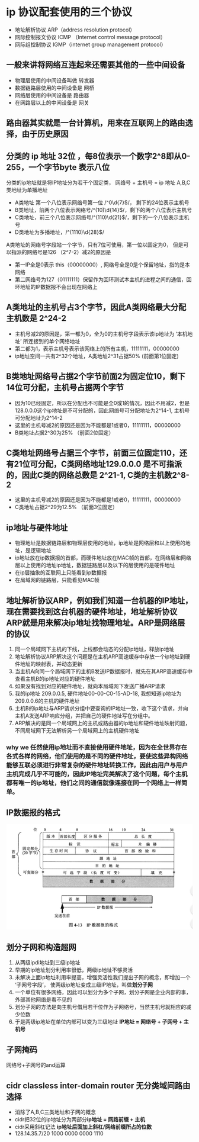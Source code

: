 # ip 协议配套使用的三个协议

- 地址解析协议 ARP（address resolution protocol）
- 网际控制报文协议 ICMP （Internet control message protocol）
- 网际组控制协议 IGMP（internet group management protocol）

## 一般来讲将网络互连起来还需要其他的一些中间设备

- 物理层使用的中间设备叫做 转发器
- 数据链路层使用的中间设备是 网桥
- 网络层使用的中间设备是 路由器
- 在网路层以上的中间设备是 网关

## 路由器其实就是一台计算机，用来在互联网上的路由选择，由于历史原因

## 分类的 ip 地址 32位 ，每8位表示一个数字2^8即从0-255，一个字节byte 表示八位

分类的ip地址就是将IP地址分为若干个固定类， 网络号 + 主机号 = ip 地址
A,B,C 类地址为单播地址

- A类地址 第一个八位表示网络号第一位 /^0\d{7}$/， 剩下的24位表示主机号
- B类地址，前两个八位表示网络号/^(10)\d{14}$/，剩下的两个八位表示主机号
- C类地址，前三个八位表示网络号/^(110)\d{21}$/，剩下的一个八位表示主机号
- D类地址为多播地址，/^(1110)\d{28}$/

A类地址的网络号字段站一个字节，只有7位可使用，第一位以固定为0，
但是可以指派的网络号是126 （2^7-2）减2的原因是

- 第一IP全是0表示 this（00000000）, 网络号全是0是个保留地址，指的是本网络
- 第二网络号为127（01111111）保留作为回环测试本主机的进程之间的通信，回环地址的IP数据报不会出现在网络上

## A类地址的主机号占3个字节，因此A类网络最大分配主机数是 2^24-2

- 主机号减2的原因是，第一都为0，全为0的主机号字段表示该ip地址为 ‘本机地址’ 所连接到的单个网络地址
- 第二都为1，表示主机号表示该网络上的所有主机，11111111，00000000
- ip地址空间一共有2^32个地址，A类地址2^31占据50% (前面第1位固定)

## B类地址网络号占据2个字节前面2为固定位10，剩下14位可分配，主机号占据两个字节

- 因为10已经固定，所以在分配也不可能是全0或1的情况，因此不用减2，但是128.0.0.0这个ip地址是不可分配的，因此网络号可分配地址为2^14-1, 主机号可分配地址为2^14-2
- 这里的主机号减2的原因还是因为不能都是1或者0，11111111，00000000
- B类地址占据2^30为25% （前面2位固定）

## C类地址网络号占据三个字节，前面三位固定110，还有21位可分配，C类网络地址129.0.0.0 是不可指派的，因此C类的网络总数是 2^21-1, C类的主机数2^8-2

- 这里的主机号减2的原因还是因为不能都是1或者0，11111111，00000000
- C类地址占据2^29为12.5% （前面3位固定）

## ip地址与硬件地址

- 物理地址是数据链路层和物理层使用的地址，ip地址是网络层和以上使用的地址，是逻辑地址
- ip地址放在ip数据报的首部，而硬件地址放在MAC帧的首部，在网络层和网络层以上使用的地址ip地址，数据链路层以及以下的层使用的是硬件地址
- 在ip层抽象的互联网上只能看到ip数据报
- 在局域网的链路层，只能看见MAC帧

## 地址解析协议ARP，例如我们知道一台机器的IP地址，现在需要找到这台机器的硬件地址，地址解析协议ARP就是用来解决ip地址找物理地址。ARP是网络层的协议

1. 同一个局域网下主机的下线，上线都会动态的分配ip地址，释放ip地址
2. 地址解析协议ARP解决这个问题是在主机ARP高速缓存中存放一个ip地址到硬件地址的映射表，并动态更新
3. 当主机A向同一个局域网下的主机B发送IP数据报时，就先在其ARP高速缓存中查看主机B的ip地址对应的硬件地址
4. 如果没有找到对应的硬件地址，就向本局域网下发送广播ARP请求
5. 我的ip地址 209.0.0.5, 硬件地址00-00-C0-15-AD-18, 我想知道ip地址为209.0.0.6的主机的硬件地址
6. 主机B的ip地址与ARP请求分组中要查询的IP地址一致，收下这个请求，并向主机A发送ARP响应分组，并把自己的硬件地址写在分组中。
7. ARP解决的是同一个局域网上的主机或路由器的ip地址和硬件地址映射问题，不同局域网下无法解析另一个局域网上的主机硬件地址

### why we 任然使用ip地址而不直接使用硬件地址，因为在全世界存在各式各样的网络，他们使用的是不同的硬件地址，要使这些异构网络能够互联必须进行非常复杂的硬件地址转换工作，因此由用户与用户主机完成几乎不可能的，因此IP地址完美解决了这个问题，每个主机都有唯一的ip地址，他们之间的通信就像连接在同一个网络上一样简单。

## IP数据报的格式

![ip数据报的格式](./ip数据报的格式.png)

## 划分子网和构造超网

1. 从两级ipdi地址到三级ip地址
2. 早期的ip地址划分利用率很低，两级ip地址不够灵活
3. 未解决上面ip地址利用率提高，增强灵活性我们提出子网的概念，即增加一个 ‘子网号字段’， 使两级ip地址变成三级IP地址，叫做**划分子网**
4. 一个单位有很多网络，因此可以划分为多个子网，划分子网是企业内部的事，外部其他网络是看不见的
5. 划分子网的方法是向主机号借用若干位作为子网络号，当然主机号就相应的减少位数
6. 于是两级ip地址在单位内部可以变为三级地址 **IP地址 = 网络号 + 子网号 + 主机号**

## 子网掩码
网络号+子网号的and运算

## cidr classless inter-domain router 无分类域间路由选择

- 消除了A,B,C三类地址和子网的概念
- cidr把32位的ip地址分为两部分**ip地址 = 网路前缀 + 主机**
- cidr采用斜杠记法 **ip地址后面加上斜杠/网络前缀所占的位数**
- 128.14.35.7/20    1000 0000 0000 1110
